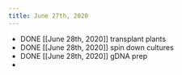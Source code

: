 ```yaml
---
title: June 27th, 2020
---
```


- DONE [[June 28th, 2020]] transplant plants
- DONE [[June 28th, 2020]] spin down cultures
- DONE [[June 28th, 2020]] gDNA prep
-